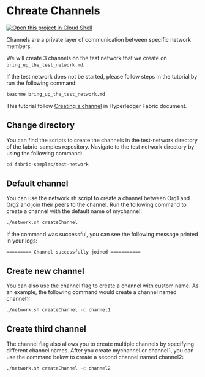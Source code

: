 # Chreate Channels
[![Open this project in Cloud
Shell](http://gstatic.com/cloudssh/images/open-btn.png)](https://console.cloud.google.com/cloudshell/open?git_repo=https://github.com/incubate-co-th/fabric-course.git&page=editor&tutorial=create_channel.md)

Channels are a private layer of communication between specific network members.

We will create 3 channels on the test network that we create on <walkthrough-tutorial-card url="bring_up_the_test_network.md" label="prerequisites">`bring_up_the_test_network.md`</walkthrough-tutorial-card>.

If the test network does not be started, please follow steps in the tutorial by run the following command:
```bash
teachme bring_up_the_test_network.md
```

This tutorial follow [Creating a channel](https://hyperledger-fabric.readthedocs.io/en/release-2.3/test_network.html#creating-a-channel) in Hyperledger Fabric document.

## Change directory

You can find the scripts to create the channels in the test-network directory of the fabric-samples repository. Navigate to the test network directory by using the following command:
```bash
cd fabric-samples/test-network
```

## Default channel

You can use the network.sh script to create a channel between Org1 and Org2 and join their peers to the channel. Run the following command to create a channel with the default name of mychannel:

```bash
./network.sh createChannel
```

If the command was successful, you can see the following message printed in your logs:

```
========= Channel successfully joined ===========
```

## Create new channel
You can also use the channel flag to create a channel with custom name. As an example, the following command would create a channel named channel1:

```bash
./network.sh createChannel -c channel1
```

## Create third channel
The channel flag also allows you to create multiple channels by specifying different channel names. After you create mychannel or channel1, you can use the command below to create a second channel named channel2:
```bash
./network.sh createChannel -c channel2
```

